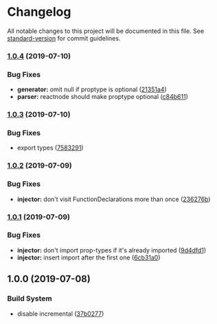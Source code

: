 # Changelog

All notable changes to this project will be documented in this file. See [standard-version](https://github.com/conventional-changelog/standard-version) for commit guidelines.

### [1.0.4](https://github.com/merceyz/typescript-to-proptypes/compare/v1.0.3...v1.0.4) (2019-07-10)

### Bug Fixes

- **generator:** omit null if proptype is optional ([21351a4](https://github.com/merceyz/typescript-to-proptypes/commit/21351a4))
- **parser:** reactnode should make proptype optional ([c84b611](https://github.com/merceyz/typescript-to-proptypes/commit/c84b611))

### [1.0.3](https://github.com/merceyz/typescript-to-proptypes/compare/v1.0.2...v1.0.3) (2019-07-10)

### Bug Fixes

- export types ([7583291](https://github.com/merceyz/typescript-to-proptypes/commit/7583291))

### [1.0.2](https://github.com/merceyz/typescript-to-proptypes/compare/v1.0.1...v1.0.2) (2019-07-09)

### Bug Fixes

- **injector:** don't visit FunctionDeclarations more than once ([236276b](https://github.com/merceyz/typescript-to-proptypes/commit/236276b))

### [1.0.1](https://github.com/merceyz/typescript-to-proptypes/compare/v1.0.0...v1.0.1) (2019-07-09)

### Bug Fixes

- **injector:** don't import prop-types if it's already imported ([9d4dfd1](https://github.com/merceyz/typescript-to-proptypes/commit/9d4dfd1))
- **injector:** insert import after the first one ([6cb31a0](https://github.com/merceyz/typescript-to-proptypes/commit/6cb31a0))

## 1.0.0 (2019-07-08)

### Build System

- disable incremental ([37b0277](https://github.com/merceyz/typescript-to-proptypes/commit/37b0277))
